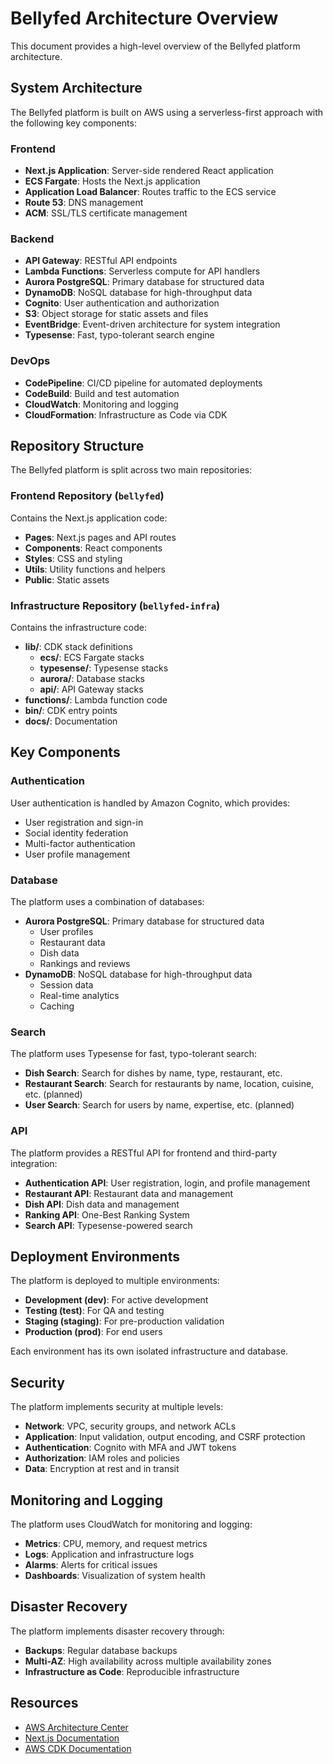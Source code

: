 # Bellyfed Architecture Overview

This document provides a high-level overview of the Bellyfed platform architecture.

## System Architecture

The Bellyfed platform is built on AWS using a serverless-first approach with the following key components:

### Frontend

- **Next.js Application**: Server-side rendered React application
- **ECS Fargate**: Hosts the Next.js application
- **Application Load Balancer**: Routes traffic to the ECS service
- **Route 53**: DNS management
- **ACM**: SSL/TLS certificate management

### Backend

- **API Gateway**: RESTful API endpoints
- **Lambda Functions**: Serverless compute for API handlers
- **Aurora PostgreSQL**: Primary database for structured data
- **DynamoDB**: NoSQL database for high-throughput data
- **Cognito**: User authentication and authorization
- **S3**: Object storage for static assets and files
- **EventBridge**: Event-driven architecture for system integration
- **Typesense**: Fast, typo-tolerant search engine

### DevOps

- **CodePipeline**: CI/CD pipeline for automated deployments
- **CodeBuild**: Build and test automation
- **CloudWatch**: Monitoring and logging
- **CloudFormation**: Infrastructure as Code via CDK

## Repository Structure

The Bellyfed platform is split across two main repositories:

### Frontend Repository (`bellyfed`)

Contains the Next.js application code:

- **Pages**: Next.js pages and API routes
- **Components**: React components
- **Styles**: CSS and styling
- **Utils**: Utility functions and helpers
- **Public**: Static assets

### Infrastructure Repository (`bellyfed-infra`)

Contains the infrastructure code:

- **lib/**: CDK stack definitions
    - **ecs/**: ECS Fargate stacks
    - **typesense/**: Typesense stacks
    - **aurora/**: Database stacks
    - **api/**: API Gateway stacks
- **functions/**: Lambda function code
- **bin/**: CDK entry points
- **docs/**: Documentation

## Key Components

### Authentication

User authentication is handled by Amazon Cognito, which provides:

- User registration and sign-in
- Social identity federation
- Multi-factor authentication
- User profile management

### Database

The platform uses a combination of databases:

- **Aurora PostgreSQL**: Primary database for structured data
    - User profiles
    - Restaurant data
    - Dish data
    - Rankings and reviews
- **DynamoDB**: NoSQL database for high-throughput data
    - Session data
    - Real-time analytics
    - Caching

### Search

The platform uses Typesense for fast, typo-tolerant search:

- **Dish Search**: Search for dishes by name, type, restaurant, etc.
- **Restaurant Search**: Search for restaurants by name, location, cuisine, etc. (planned)
- **User Search**: Search for users by name, expertise, etc. (planned)

### API

The platform provides a RESTful API for frontend and third-party integration:

- **Authentication API**: User registration, login, and profile management
- **Restaurant API**: Restaurant data and management
- **Dish API**: Dish data and management
- **Ranking API**: One-Best Ranking System
- **Search API**: Typesense-powered search

## Deployment Environments

The platform is deployed to multiple environments:

- **Development (dev)**: For active development
- **Testing (test)**: For QA and testing
- **Staging (staging)**: For pre-production validation
- **Production (prod)**: For end users

Each environment has its own isolated infrastructure and database.

## Security

The platform implements security at multiple levels:

- **Network**: VPC, security groups, and network ACLs
- **Application**: Input validation, output encoding, and CSRF protection
- **Authentication**: Cognito with MFA and JWT tokens
- **Authorization**: IAM roles and policies
- **Data**: Encryption at rest and in transit

## Monitoring and Logging

The platform uses CloudWatch for monitoring and logging:

- **Metrics**: CPU, memory, and request metrics
- **Logs**: Application and infrastructure logs
- **Alarms**: Alerts for critical issues
- **Dashboards**: Visualization of system health

## Disaster Recovery

The platform implements disaster recovery through:

- **Backups**: Regular database backups
- **Multi-AZ**: High availability across multiple availability zones
- **Infrastructure as Code**: Reproducible infrastructure

## Resources

- [AWS Architecture Center](https://aws.amazon.com/architecture/)
- [Next.js Documentation](https://nextjs.org/docs)
- [AWS CDK Documentation](https://docs.aws.amazon.com/cdk/latest/guide/home.html)
